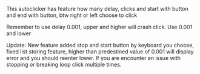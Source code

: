 This autoclicker has feature how many delay, clicks and start with button and end with button, btw right or left choose to click

Remember to use delay 0.001, upper and higher will crash click. Use 0.001 and lower

Update:  New feature added stop and start button by keyboard you choose, fixed list storing feature, higher than predestined value of 0.001 will display error and you should reenter lower. If you are 
encounter an issue with stopping or breaking loop click multiple times.
